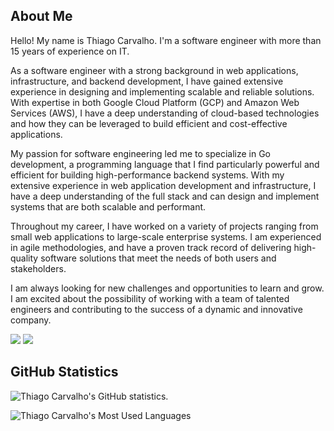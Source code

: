 ## About Me

Hello! My name is Thiago Carvalho. I'm a software engineer with more than 15 years of experience on IT.

As a software engineer with a strong background in web applications, infrastructure, and backend development, I have gained extensive experience in designing and implementing scalable and reliable solutions. With expertise in both Google Cloud Platform (GCP) and Amazon Web Services (AWS), I have a deep understanding of cloud-based technologies and how they can be leveraged to build efficient and cost-effective applications.

My passion for software engineering led me to specialize in Go development, a programming language that I find particularly powerful and efficient for building high-performance backend systems. With my extensive experience in web application development and infrastructure, I have a deep understanding of the full stack and can design and implement systems that are both scalable and performant.

Throughout my career, I have worked on a variety of projects ranging from small web applications to large-scale enterprise systems. I am experienced in agile methodologies, and have a proven track record of delivering high-quality software solutions that meet the needs of both users and stakeholders.

I am always looking for new challenges and opportunities to learn and grow. I am excited about the possibility of working with a team of talented engineers and contributing to the success of a dynamic and innovative company.

<!-- Badges -->
<p>
  <a href="https://twitter.com/thiagonache">
    <img src="https://img.shields.io/badge/%40thiagonache-%231DA1F2?style=for-the-badge&logo=Twitter&logoColor=white"/></a>
  <a href="https://www.linkedin.com/in/thiagonache">
    <img src="https://img.shields.io/badge/LinkedIn-%230077B5?style=for-the-badge&logo=LinkedIn&logoColor=white"/></a>
</p>

## GitHub Statistics

![Thiago Carvalho's GitHub statistics.](https://github-readme-stats.vercel.app/api?username=thiagonache&show_icons=true&theme=gruvbox)

![Thiago Carvalho's Most Used Languages](https://github-readme-stats.vercel.app/api/top-langs/?username=thiagonache&layout=compact&theme=gruvbox)

<!--
**thiagonache/thiagonache** is a ✨ _special_ ✨ repository because its `README.md` (this file) appears on your GitHub profile.

Here are some ideas to get you started:

- 🔭 I’m currently working on ...
- 🌱 I’m currently learning ...
- 👯 I’m looking to collaborate on ...
- 🤔 I’m looking for help with ...
- 💬 Ask me about ...
- 📫 How to reach me: ...
- 😄 Pronouns: ...
- ⚡ Fun fact: ...
-->
